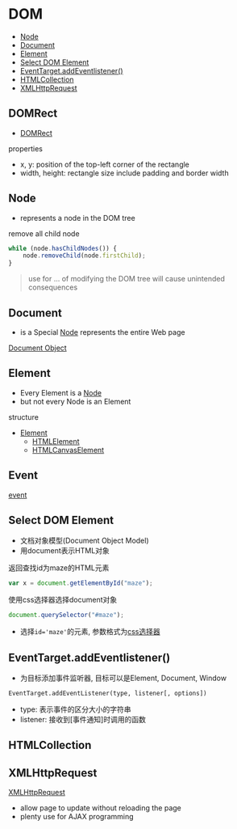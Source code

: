 # DOM

- [Node](#node)
- [Document](#document)
- [Element](#element)
- [Select DOM Element](#select-dom-element)
- [EventTarget.addEventlistener()](#eventtargetaddeventlistener)
- [HTMLCollection](#htmlcollection)
- [XMLHttpRequest](#xmlhttprequest)

## DOMRect

- [DOMRect](javascript-dom-domrect.md)

properties

- x, y: position of the top-left corner of the rectangle
- width, height: rectangle size include padding and border width

## Node

- represents a node in the DOM tree

remove all child node

```js
while (node.hasChildNodes()) {
    node.removeChild(node.firstChild);
}
```

> use for ... of modifying the DOM tree will cause unintended consequences

## Document

- is a Special [Node](#node) represents the entire Web page

[Document Object](javascript-dom-document.md)

## Element

- Every Element is a [Node](#node)
- but not every Node is an Element

structure

- [Element](javascript-dom-element.md)
  - [HTMLElement](javascript-dom-htmlelement.md)
  - [HTMLCanvasElement](javascript-dom-htmlcanvaselement.md)

## Event

[event](javascript-dom-event.md)

## Select DOM Element

- 文档对象模型(Document Object Model)
- 用document表示HTML对象

返回查找id为maze的HTML元素

```javascript
var x = document.getElementById("maze");
```
使用css选择器选择document对象

```javascript
document.querySelector("#maze");
```

- 选择`id='maze'`的元素, 参数格式为[css选择器](css-selector.md)

## EventTarget.addEventlistener()

- 为目标添加事件监听器, 目标可以是Element, Document, Window

`EventTarget.addEventListener(type, listener[, options])`

- type: 表示事件的区分大小的字符串
- listener: 接收到[事件通知]时调用的函数

## HTMLCollection


## XMLHttpRequest

[XMLHttpRequest](javascript-xmlhttprequest.md)

- allow page to update without reloading the page
- plenty use for AJAX programming
